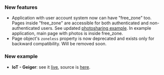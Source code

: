 ### New features
- Application with user account system now can have "free_zone" too. Pages inside "free_zone" are accessible for both authenticated and non-authenticated users. See updated <a href="https://github.com/perak/kitchen-examples/tree/master/example-photosharing" target="_blank">photosharing example</a>. In example application, main page with photos is inside free_zone.
- Page object's `zoneless` property is now deprecated and exists only for backward compatibility. Will be removed soon.
### New example
- **IoT - Geiger**: see it <a href="http://example-geiger.meteorfarm.com" target="_blank">live</a>, source is <a href="https://github.com/perak/kitchen-examples/tree/master/example-geiger" target="_blank">here</a>.
